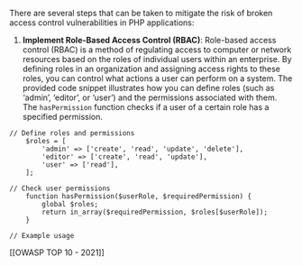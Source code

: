 There are several steps that can be taken to mitigate the risk of broken access control vulnerabilities in PHP applications:

1. **Implement Role-Based Access Control (RBAC)**: Role-based access control (RBAC) is a method of regulating access to computer or network resources based on the roles of individual users within an enterprise. By defining roles in an organization and assigning access rights to these roles, you can control what actions a user can perform on a system. The provided code snippet illustrates how you can define roles (such as ‘admin’, ‘editor’, or ‘user’) and the permissions associated with them. The `hasPermission` function checks if a user of a certain role has a specified permission.
```
// Define roles and permissions
	$roles = [
		'admin' => ['create', 'read', 'update', 'delete'], 
		'editor' => ['create', 'read', 'update'], 
		'user' => ['read'],
	];
	
// Check user permissions
	function hasPermission($userRole, $requiredPermission) { 
		global $roles; 
		return in_array($requiredPermission, $roles[$userRole]); 
	}
	
// Example usage

```
[[OWASP TOP 10 - 2021]]

